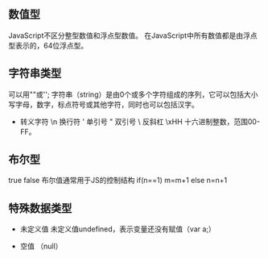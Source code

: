 ## 数值型
JavaScript不区分整型数值和浮点型数值。
在JavaScript中所有数值都是由浮点型表示的，64位浮点型。

## 字符串类型
可以用""或'';
字符串（string）是由0个或多个字符组成的序列，它可以包括大小写字母，数字，标点符号或其他字符，同时也可以包括汉字。
- 转义字符
\n 换行符
\' 单引号
\" 双引号
\\ 反斜杠
\xHH  十六进制整数，范围00-FF。

## 布尔型
true  false
布尔值通常用于JS的控制结构
if(n==1)
    m=m+1
else
    n=n+1

## 特殊数据类型
- 未定义值
未定义值undefined，表示变量还没有赋值（var a;）

- 空值 （null）